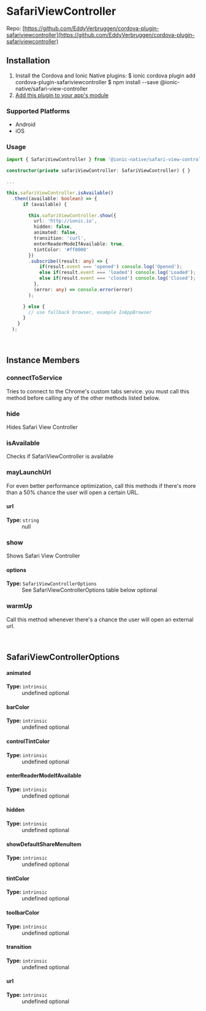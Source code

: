 # SafariViewController 



Repo: [https://github.com/EddyVerbruggen/cordova-plugin-safariviewcontroller](https://github.com/EddyVerbruggen/cordova-plugin-safariviewcontroller)



## Installation 

<ol>
<li>Install the Cordova and Ionic Native plugins:
<code-block language="shell">$ ionic cordova plugin add cordova-plugin-safariviewcontroller
$ npm install --save @ionic-native/safari-view-controller
</code-block>
</li>
<li><a href="/docs/native/#Add_Plugins_to_Your_App_Module">Add this plugin to your app's module</a></li>
</ol>



### Supported Platforms

* Android
* iOS




### Usage


```typescript
import { SafariViewController } from '@ionic-native/safari-view-controller';

constructor(private safariViewController: SafariViewController) { }

...

this.safariViewController.isAvailable()
  .then((available: boolean) => {
      if (available) {

        this.safariViewController.show({
          url: 'http://ionic.io',
          hidden: false,
          animated: false,
          transition: 'curl',
          enterReaderModeIfAvailable: true,
          tintColor: '#ff0000'
        })
        .subscribe((result: any) => {
            if(result.event === 'opened') console.log('Opened');
            else if(result.event === 'loaded') console.log('Loaded');
            else if(result.event === 'closed') console.log('Closed');
          },
          (error: any) => console.error(error)
        );

      } else {
        // use fallback browser, example InAppBrowser
      }
    }
  );
```



<p><br></p>

## Instance Members

### connectToService

Tries to connect to the  Chrome's custom tabs service. you must call this method before calling any of the other methods listed below.

### hide

Hides Safari View Controller

### isAvailable

Checks if SafariViewController is available

### mayLaunchUrl

For even better performance optimization, call this methods if there's more than a 50% chance the user will open a certain URL.

<dl>
<dt><h4>url</h4><strong>Type: </strong><code>string</code></dt>
<dd>null</dd>
</dl>

### show

Shows Safari View Controller

<dl>
<dt><h4>options</h4><strong>Type: </strong><code>SafariViewControllerOptions</code></dt>
<dd>See SafariViewControllerOptions table below <span class="tag">optional</span></dd>
</dl>

### warmUp

Call this method whenever there's a chance the user will open an external url.

<p><br></p>

## SafariViewControllerOptions

<dl>
<dt><h4>animated</h4><strong>Type: </strong><code>intrinsic</code></dt>
<dd>undefined <span class="tag">optional</span></dd><dt><h4>barColor</h4><strong>Type: </strong><code>intrinsic</code></dt>
<dd>undefined <span class="tag">optional</span></dd><dt><h4>controlTintColor</h4><strong>Type: </strong><code>intrinsic</code></dt>
<dd>undefined <span class="tag">optional</span></dd><dt><h4>enterReaderModeIfAvailable</h4><strong>Type: </strong><code>intrinsic</code></dt>
<dd>undefined <span class="tag">optional</span></dd><dt><h4>hidden</h4><strong>Type: </strong><code>intrinsic</code></dt>
<dd>undefined <span class="tag">optional</span></dd><dt><h4>showDefaultShareMenuItem</h4><strong>Type: </strong><code>intrinsic</code></dt>
<dd>undefined <span class="tag">optional</span></dd><dt><h4>tintColor</h4><strong>Type: </strong><code>intrinsic</code></dt>
<dd>undefined <span class="tag">optional</span></dd><dt><h4>toolbarColor</h4><strong>Type: </strong><code>intrinsic</code></dt>
<dd>undefined <span class="tag">optional</span></dd><dt><h4>transition</h4><strong>Type: </strong><code>intrinsic</code></dt>
<dd>undefined <span class="tag">optional</span></dd><dt><h4>url</h4><strong>Type: </strong><code>intrinsic</code></dt>
<dd>undefined <span class="tag">optional</span></dd>
</dl>


